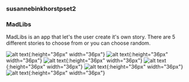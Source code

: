 ### susannebinkhorstpset2
### MadLibs

MadLibs is an app that let's the user create it's own story. There are 5 different stories to choose
from or you can choose random.

![alt text](doc/Screenshot_20171110-102429.png){:height="36px" width="36px"}
![alt text](doc/Screenshot_20171110-102434.png){:height="36px" width="36px"}
![alt text](doc/Screenshot_20171110-102452.png){:height="36px" width="36px"}
![alt text](doc/Screenshot_20171110-102503.png){:height="36px" width="36px"}
![alt text](doc/Screenshot_20171110-102721.png){:height="36px" width="36px"}
![alt text](doc/Screenshot_20171110-102732.png){:height="36px" width="36px"}
